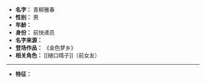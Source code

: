 
- **名字：** 青柳雅春
- **性别：** 男
- **年龄：** 
- **身份：** 前快递员
- **名字来源：** 
- **登场作品：** 《金色梦乡》
- **相关角色：** [[樋口晴子]]（前女友）

---

- **特征：** 
